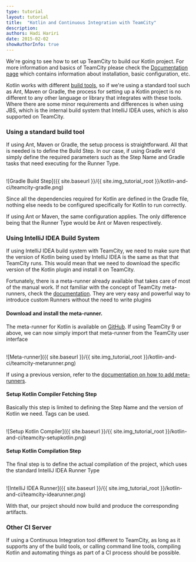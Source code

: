 ```yaml
---
type: tutorial
layout: tutorial
title:  "Kotlin and Continuous Integration with TeamCity"
description:
authors: Hadi Hariri
date: 2015-02-02
showAuthorInfo: true
---
```

We're going to see how to set up TeamCity to build our Kotlin project. For more information and basics of TeamCity please check the [Documentation page](https://www.jetbrains.com/teamcity/documentation/)
which contains information about installation, basic configuration, etc.

Kotlin works with different [build tools](build-tools.html), so if we're using a standard tool such as Ant, Maven or Gradle, the process for setting up a Kotlin
project is no different to any other language or library that integrates with these tools. Where there are some minor requirements and differences is when using JBS, which
is the internal build system that IntelliJ IDEA uses, which is also supported on TeamCity.

### Using a standard build tool
If using Ant, Maven or Gradle, the setup process is straightforward. All that is needed is to define the Build Step. In our case, if using Gradle
we'd simply define the required parameters such as the Step Name and Gradle tasks that need executing for the Runner Type.

<br/>
![Gradle Build Step]({{ site.baseurl }}/{{ site.img_tutorial_root }}/kotlin-and-ci/teamcity-gradle.png)
<br/>

Since all the dependencies required for Kotlin are defined in the Gradle file, nothing else needs to be configured specifically for Kotlin to run correctly.

If using Ant or Maven, the same configuration applies. The only difference being that the Runner Type would be Ant or Maven respectively.

### Using IntelliJ IDEA Build System
If using IntelliJ IDEA build system with TeamCity, we need to make sure that the version of Kotlin being used by IntelliJ IDEA is the same as that that TeamCity
runs. This would mean that we need to download the specific version of the Kotlin plugin and install it on TeamCity.

Fortunately, there is a meta-runner already available that takes care of most of the manual work. If not familiar with the concept of TeamCity meta-runners, check the
[documentation](https://confluence.jetbrains.com/display/TCD9/Working+with+Meta-Runner). They are very easy and powerful way to introduce custom Runners without the need to
write plugins

#### Download and install the meta-runner.
The meta-runner for Kotlin is available on [GitHub](https://github.com/jonnyzzz/Kotlin.TeamCity). If using TeamCity 9 or above, we can now simply import that meta-runner
from the TeamCity user interface

<br/>
![Meta-runner]({{ site.baseurl }}/{{ site.img_tutorial_root }}/kotlin-and-ci/teamcity-metarunner.png)
<br/>

If using a previous version, refer to the [documentation on how to add meta-runners](https://confluence.jetbrains.com/display/TCD9/Working+with+Meta-Runner).

#### Setup Kotlin Compiler Fetching Step
Basically this step is limited to defining the Step Name and the version of Kotlin we need. Tags can be used.

<br/>
![Setup Kotlin Compiler]({{ site.baseurl }}/{{ site.img_tutorial_root }}/kotlin-and-ci/teamcity-setupkotlin.png)
<br/>


#### Setup Kotlin Compilation Step
The final step is to define the actual compilation of the project, which uses the standard IntelliJ IDEA Runner Type

<br/>
![IntelliJ IDEA Runner]({{ site.baseurl }}/{{ site.img_tutorial_root }}/kotlin-and-ci/teamcity-idearunner.png)
<br/>


With that, our project should now build and produce the corresponding artifacts.

### Other CI Server
If using a Continuous Integration tool different to TeamCity, as long as it supports any of the build tools, or calling command line tools, compiling Kotlin and automating things
as part of a CI process should be possible.


